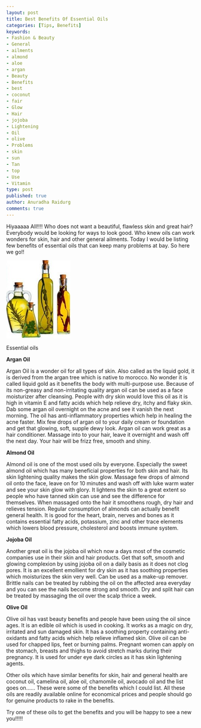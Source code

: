 ```yaml
---
layout: post
title: Best Benefits Of Essential Oils
categories: [Tips, Benefits]
keywords:
- Fashion & Beauty
- General
- ailments
- almond
- aloe
- argan
- Beauty
- Benefits
- best
- coconut
- fair
- Glow
- Hair
- jojoba
- Lightening
- Oil
- olive
- Problems
- skin
- sun
- Tan
- top
- Use
- Vitamin
type: post
published: true
author: Anuradha Raidurg
comments: true
---
```

Hiyaaaaa All!!!!
Who does not want a beautiful, flawless skin and great hair? Everybody would be looking for ways to look good. Who knew oils can work wonders for skin, hair and other general ailments. Today I would be listing few benefits of essential oils that can keep many problems at bay. So here we go!!
<!--more-->

<img src="/assets/Essential-Oils.jpg" />

Essential oils

**Argan Oil**

Argan Oil is a wonder oil for all types of skin. Also called as the liquid gold, it is derived from the argan tree which is native to morocco. No wonder it is called liquid gold as it benefits the body with multi-purpose use. Because of its non-greasy and non-irritating quality argan oil can be used as a face moisturizer after cleansing. People with dry skin would love this oil as it is high in vitamin E and fatty acids which help relieve dry, itchy and flaky skin. Dab some argan oil overnight on the acne and see it vanish the next morning. The oil has anti-inflammatory properties which help in healing the acne faster. Mix few drops of argan oil to your daily cream or foundation and get that glowing, soft, supple dewy look. Argan oil can work great as a hair conditioner. Massage into to your hair, leave it overnight and wash off the next day. Your hair will be frizz free, smooth and shiny.

**Almond Oil**

Almond oil is one of the most used oils by everyone. Especially the sweet almond oil which has many beneficial properties for both skin and hair. Its skin lightening quality makes the skin glow. Massage few drops of almond oil onto the face, leave on for 10 minutes and wash off with luke warm water and see your skin glow with glory. It lightens the skin to a great extent so people who have tanned skin can use and see the difference for themselves. When massaged onto the hair it smoothens rough, dry hair and relieves tension. Regular consumption of almonds can actually benefit general health. It is good for the heart, brain, nerves and bones as it contains essential fatty acids, potassium, zinc and other trace elements which lowers blood pressure, cholesterol and boosts immune system.

**Jojoba Oil**

Another great oil is the jojoba oil which now a days most of the cosmetic companies use in their skin and hair products. Get that soft, smooth and glowing complexion by using jojoba oil on a daily basis as it does not clog pores. It is an excellent emollient for dry skin as it has soothing properties which moisturizes the skin very well. Can be used as a make-up remover. Brittle nails can be treated by rubbing the oil on the affected area everyday and you can see the nails become strong and smooth. Dry and split hair can be treated by massaging the oil over the scalp thrice a week.

**Olive Oil**

Olive oil has vast beauty benefits and people have been using the oil since ages. It is an edible oil which is used in cooking. It works as a magic on dry, irritated and sun damaged skin. It has a soothing property containing anti-oxidants and fatty acids which help relieve inflamed skin. Olive oil can be used for chapped lips, feet or burning palms. Pregnant women can apply on the stomach, breasts and thighs to avoid stretch marks during their pregnancy. It is used for under eye dark circles as it has skin lightening agents.

Other oils which have similar benefits for skin, hair and general health are coconut oil, camelina oil, aloe oil, chamomile oil, avocado oil and the list goes on……
These were some of the benefits which I could list. All these oils are readily available online for economical prices and people should go for genuine products to rake in the benefits.

Try one of these oils to get the benefits and you will be happy to see a new you!!!!!
